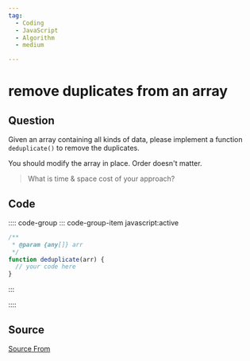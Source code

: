 ```yaml
---
tag:
  - Coding
  - JavaScript
  - Algorithm
  - medium

---
```

  
# remove duplicates from an array

## Question
Given an array containing all kinds of data, please implement a function `deduplicate()` to remove the duplicates.

You should modify the array in place. Order doesn't matter.

> What is time & space cost of your approach?

## Code
:::: code-group
::: code-group-item javascript:active
```javascript
/**
 * @param {any[]} arr
 */
function deduplicate(arr) {
  // your code here
}
```
:::
    
::::



##  Source
[Source From](https://bigfrontend.dev/problem/remove-duplicates-from-an-array)

  
